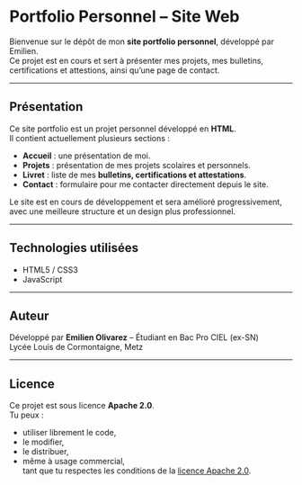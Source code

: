 # Portfolio Personnel – Site Web

Bienvenue sur le dépôt de mon **site portfolio personnel**, développé par Emilien.  
Ce projet est en cours et sert à présenter mes projets, mes bulletins, certifications et attestions, ainsi qu’une page de contact.

---

## Présentation

Ce site portfolio est un projet personnel développé en **HTML**.  
Il contient actuellement plusieurs sections :  

- **Accueil** : une présentation de moi.  
- **Projets** : présentation de mes projets scolaires et personnels.  
- **Livret** : liste de mes **bulletins, certifications et attestations**.  
- **Contact** : formulaire pour me contacter directement depuis le site.  

Le site est en cours de développement et sera amélioré progressivement, avec une meilleure structure et un design plus professionnel.

---

## Technologies utilisées

- HTML5 / CSS3  
- JavaScript

---

## Auteur

Développé par **Emilien Olivarez** – Étudiant en Bac Pro CIEL (ex-SN)  
Lycée Louis de Cormontaigne, Metz

---

## Licence

Ce projet est sous licence **Apache 2.0**.  
Tu peux :  
- utiliser librement le code,  
- le modifier,  
- le distribuer,  
- même à usage commercial,  
tant que tu respectes les conditions de la [licence Apache 2.0](https://www.apache.org/licenses/LICENSE-2.0).
